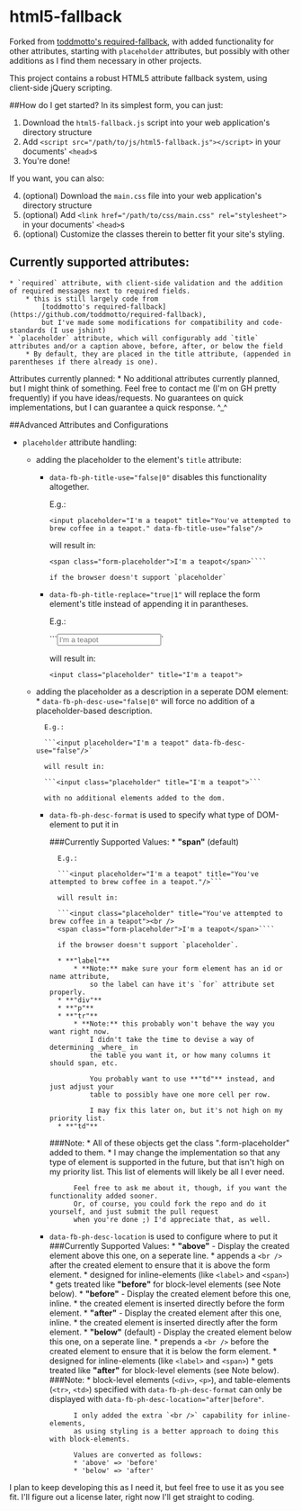 html5-fallback
=================

Forked from [toddmotto's required-fallback](https://github.com/toddmotto/required-fallback),
with added functionality for other attributes, starting with `placeholder` attributes,
but possibly with other additions as I find them necessary in other projects.

This project contains a robust HTML5 attribute fallback system, using client-side jQuery scripting.

##How do I get started?
In its simplest form, you can just:

1. Download the `html5-fallback.js` script into your web application's directory structure
2. Add `<script src="/path/to/js/html5-fallback.js"></script>` in your documents' `<head>`s
3. You're done!

If you want, you can also:

4. (optional) Download the `main.css` file into your web application's directory structure
5. (optional) Add `<link href="/path/to/css/main.css" rel="stylesheet">` in your documents' `<head>`s
6. (optional) Customize the classes therein to better fit your site's styling.

## Currently supported attributes:
	* `required` attribute, with client-side validation and the addition of required messages next to required fields.
		* this is still largely code from
			[toddmotto's required-fallback](https://github.com/toddmotto/required-fallback),
			but I've made some modifications for compatibility and code-standards (I use jshint)
	* `placeholder` attribute, which will configurably add `title` attributes and/or a caption above, before, after, or below the field
		* By default, they are placed in the title attribute, (appended in parentheses if there already is one).

Attributes currently planned:
	* No additional attributes currently planned, but I might think of something.
		Feel free to contact me (I'm on GH pretty frequently) if you have ideas/requests.
		No guarantees on quick implementations, but I can guarantee a quick response. ^_^

##Advanced Attributes and Configurations
* `placeholder` attribute handling:
	* adding the placeholder to the element's `title` attribute:
		* `data-fb-ph-title-use="false|0"` disables this functionality altogether.

			E.g.:

			```<input placeholder="I'm a teapot" title="You've attempted to brew coffee in a teapot." data-fb-title-use="false"/>```

			will result in:

			```<input class="placeholder" title="You've attempted to brew coffee in a teapot"><br />
			<span class="form-placeholder">I'm a teapot</span>````

			if the browser doesn't support `placeholder`
		* `data-fb-ph-title-replace="true|1"` will replace the form element's title instead of appending it in parantheses.

			E.g.:

			```<input placeholder="I'm a teapot" title="You've attempted to brew coffee in a teapot." data-fb-title-replace="true"/>`

			will result in:

			```<input class="placeholder" title="I'm a teapot">```

	* adding the placeholder as a description in a seperate DOM element:
			* `data-fb-ph-desc-use="false|0"` will force no addition of a placeholder-based description.

			E.g.:

			```<input placeholder="I'm a teapot" data-fb-desc-use="false"/>`

			will result in:

			```<input class="placeholder" title="I'm a teapot">```

			with no additional elements added to the dom.
			
		* `data-fb-ph-desc-format` is used to specify what type of DOM-element to put it in

			###Currently Supported Values:
				* **"span"** (default)

				E.g.:

				```<input placeholder="I'm a teapot" title="You've attempted to brew coffee in a teapot."/>```

				will result in:

				```<input class="placeholder" title="You've attempted to brew coffee in a teapot"><br />
				<span class="form-placeholder">I'm a teapot</span>````

				if the browser doesn't support `placeholder`.

				* **"label"**
					* **Note:** make sure your form element has an id or name attribute,
						so the label can have it's `for` attribute set properly.
				* **"div"**
				* **"p"**
				* **"tr"**
					* **Note:** this probably won't behave the way you want right now.
						I didn't take the time to devise a way of determining _where_ in
						the table you want it, or how many columns it should span, etc.

						You probably want to use **"td"** instead, and just adjust your
						table to possibly have one more cell per row.

						I may fix this later on, but it's not high on my priority list.
				* **"td"**

			###Note:
				* All of these objects get the class ".form-placeholder" added to them.
				* I may change the implementation so that any type of element is supported in the future,
					but that isn't high on my priority list. This list of elements will likely be all I ever need.

					Feel free to ask me about it, though, if you want the functionality added sooner.
					Or, of course, you could fork the repo and do it yourself, and just submit the pull request
					when you're done ;) I'd appreciate that, as well.

		* `data-fb-ph-desc-location` is used to configure where to put it
			###Currently Supported Values:
				* **"above"** - Display the created element above this one, on a seperate line.
					* appends a `<br />` after the created element to ensure
						that it is above the form element.
					* designed for inline-elements (like `<label>` and `<span>`)
					* gets treated like **"before"** for block-level elements (see Note below).
				* **"before"** - Display the created element before this one, inline.
					* the created element is inserted directly before the form element.
				* **"after"** - Display the created element after this one, inline.
					* the created element is inserted directly after the form element.
				* **"below"** (default) - Display the created element below this one, on a seperate line.
					* prepends a `<br />` before the created element to ensure
						that it is below the form element.
					* designed for inline-elements (like `<label>` and `<span>`)
					* gets treated like **"after"** for block-level elements (see Note below).
			###Note:
				* block-level elements (`<div>`, `<p>`), and table-elements (`<tr>`, `<td>`)
					specified with `data-fb-ph-desc-format` can only be displayed 
					with `data-fb-ph-desc-location="after|before"`.

					I only added the extra `<br />` capability for inline-elements,
					as using styling is a better approach to doing this with block-elements.

					Values are converted as follows:
					* 'above' => 'before' 
					* 'below' => 'after'

I plan to keep developing this as I need it, but feel free to use it as you see fit.
I'll figure out a license later, right now I'll get straight to coding.
